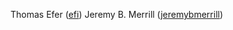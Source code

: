 Thomas Efer ([efi](https://github.com/efi))
Jeremy B. Merrill ([jeremybmerrill](https://github.com/jeremybmerrill))